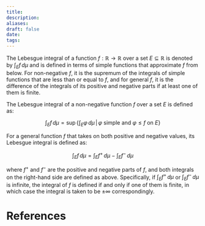 ```yaml
---
title: 
description: 
aliases: 
draft: false
date: 
tags:
---
```



The Lebesgue integral of a function $f: \mathbb{R} \rightarrow \mathbb{R}$ over a set $E \subseteq \mathbb{R}$ is denoted by $\int_E f \, d\mu$ and is defined in terms of simple functions that approximate $f$ from below. For non-negative $f$, it is the supremum of the integrals of simple functions that are less than or equal to $f$, and for general $f$, it is the difference of the integrals of its positive and negative parts if at least one of them is finite.

The Lebesgue integral of a non-negative function $f$ over a set $E$ is defined as:

$$ \int_E f \, d\mu = \sup \left\{ \int_E \varphi \, d\mu \, \middle| \, \varphi \text{ simple and } \varphi \leq f \text{ on } E \right\} $$

For a general function $f$ that takes on both positive and negative values, its Lebesgue integral is defined as:

$$ \int_E f \, d\mu = \int_E f^+ \, d\mu - \int_E f^- \, d\mu $$

where $f^+$ and $f^-$ are the positive and negative parts of $f$, and both integrals on the right-hand side are defined as above. Specifically, if $\int_E f^+ \, d\mu$ or $\int_E f^- \, d\mu$ is infinite, the integral of $f$ is defined if and only if one of them is finite, in which case the integral is taken to be $\pm \infty$ correspondingly.


# References
